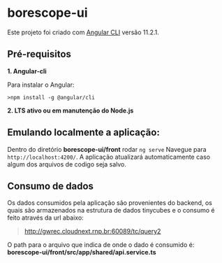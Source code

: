# borescope-ui

Este projeto foi criado com [Angular CLI](https://github.com/angular/angular-cli) versão 11.2.1.

## Pré-requisitos

**1. Angular-cli**

  Para instalar o Angular:
  
    >npm install -g @angular/cli
  
**2. LTS ativo ou em manutenção do Node.js**

## Emulando localmente a aplicação:

Dentro do diretório **borescope-ui/front** rodar `ng serve` 
Navegue para `http://localhost:4200/`. 
A aplicação atualizará automaticamente caso algum dos arquivos de codigo seja salvo.

## Consumo de dados

Os dados consumidos pela aplicação são provenientes do backend, os quais são armazenados na estrutura de dados tinycubes e o consumo é feito através da url abaixo:

>http://gwrec.cloudnext.rnp.br:60089/tc/query2

O path para o arquivo que indica de onde o dado é consumido é:
**borescope-ui/front/src/app/shared/api.service.ts**
